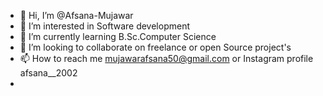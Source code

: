 - 👋 Hi, I’m @Afsana-Mujawar
- 👀 I’m interested in Software development 
- 🌱 I’m currently learning B.Sc.Computer Science 
- 💞️ I’m looking to collaborate on freelance or open Source project's 
- 📫 How to reach me mujawarafsana50@gmail.com or Instagram profile afsana__2002
- 

<!---
Afsana-Mujawar/Afsana-Mujawar is a ✨ special ✨ repository because its `README.md` (this file) appears on your GitHub profile.
You can click the Preview link to take a look at your changes.
--->
